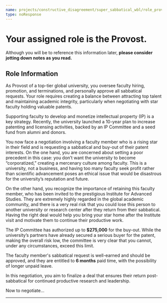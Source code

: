 ```yaml
---
name: projects/constructive_disagreement/super_sabbatical_wbl/role_provost.md
type: noResponse
---
```


# Your assigned role is the Provost.

Although you will be to reference this information later, **please consider jotting down notes as you read.**

## Role Information

As Provost of a top-tier global university, you oversee faculty hiring, promotion, and terminations, and personally approve all sabbatical requests. Your role requires creating a balance between attracting top talent and maintaining academic integrity, particularly when negotiating with star faculty holding valuable patents.

Supporting faculty to develop and monetize intellectual property (IP) is a key strategy. Recently, the university launched a 10-year plan to increase patenting and licensing activities, backed by an IP Committee and a seed fund from alumni and donors.

You now face a negotiation involving a faculty member who is a rising star in their field and is requesting a sabbatical and buy-out of their patent interests. On the one hand, you are concerned about setting a poor precedent in this case: you don’t want the university to become “corporatized,” creating a mercenary culture among faculty. This is a university, not a business, and having too many faculty seek profit rather than scientific advancement poses an ethical issue that would be disastrous for the university’s reputation and future.

On the other hand, you recognize the importance of retaining this faculty member, who has been invited to the prestigious Institute for Advanced Studies. They are extremely highly regarded in the global academic community, and there is a very real risk that you could lose this person to another university or research center after they return from their sabbatical. Having the right deal would help you bring your star home after the Institute visit and motivate them to continue their productive work.

The IP Committee has authorized up to **$275,000** for the buy-out. While the university’s partners have already secured a serious buyer for the patent, making the overall risk low, the committee is very clear that you cannot, under any circumstances, exceed this limit.

The faculty member's sabbatical request is well-earned and should be approved, and they are entitled to **6 months** paid time, with the possibility of longer unpaid leave.

In this negotiation, you aim to finalize a deal that ensures their return post-sabbatical for continued productive research and leadership.

Now to negotiate...

---
